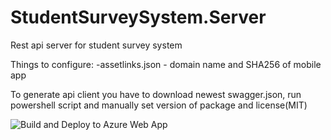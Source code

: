 # StudentSurveySystem.Server
Rest api server for student survey system

Things to configure:
-assetlinks.json - domain name and SHA256 of mobile app

To generate api client you have to download newest swagger.json, run powershell script and manually set version of package and license(MIT)

![Build and Deploy to Azure Web App](https://github.com/parvex/StudentSurveySystem.Server/workflows/Build%20and%20Deploy%20to%20Azure%20Web%20App/badge.svg)
